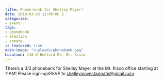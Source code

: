 ```yaml
---
title: Phone-bank for Shelley Mayer!
date: 2018-03-03 11:00:00 Z
categories:
- event
tags:
- phonebank
- election
- senate
is featured: true
main-image: "/uploads/phonebank.jpg"
Location: 118 N Bedford Rd, Mt. Kisco
---
```


There’s a 3/3 phonebank for Shelley Mayer at the Mt. Kisco office starting at 11AM! Please sign-up/RSVP to shelleymayer4senate@gmail.com